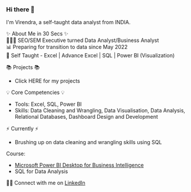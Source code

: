 ### Hi there 👋

<!--
**VirendraGautam/VirendraGautam** is a ✨ _special_ ✨ repository because its `README.md` (this file) appears on your GitHub profile.

Here are some ideas to get you started:

- 🔭 I’m currently working on ...
- 🌱 I’m currently learning ...
- 👯 I’m looking to collaborate on ...
- 🤔 I’m looking for help with ...
- 💬 Ask me about ...
- 📫 How to reach me: ...
- 😄 Pronouns: ...
- ⚡ Fun fact: ...
-->

I'm Virendra, a self-taught data analyst from INDIA.

✨ About Me in 30 Secs ✨     
👩🏻‍💻 SEO/SEM Executive turned Data Analyst/Business Analyst  
📊 Preparing for transition to data since May 2022  
📝 Self Taught - Excel | Advance Excel | SQL | Power BI (Visualization)

📚 Projects 📚                  
 * Click HERE for my projects


💡 Core Competencies 💡                 
 * Tools: Excel, SQL, Power BI              
 * Skills: Data Cleaning and Wrangling, Data Visualisation, Data Analysis, Relational Databases, Dashboard Design and Development

⚡️ Currently ⚡️ 
 * Brushing up on data cleaning and wrangling skills using SQL

Course: 
 * [Microsoft Power BI Desktop for Business Intelligence](https://www.udemy.com/certificate/UC-c0d1c69c-2d17-477e-bf4e-e4a2d26a4b15/)                 
 * SQL for Data Analysis


🙌🏻 Connect with me on [LinkedIn](https://www.linkedin.com/in/virendra-gautam/)
